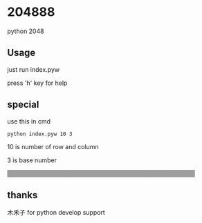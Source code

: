 # 204888
python 2048

## Usage

just run index.pyw

press 'h' key for help

## special

use this in cmd

<code>python index.pyw 10 3</code>

10 is number of row and column

3 is base number

<span style="cursor: default;color: #9E9E9E;background-color: #9E9E9E;-webkit-touch-callout: none;-webkit-user-select: none;-khtml-user-select: none;-moz-user-select: none;-ms-user-select: none;user-select: none;" onmouseover="this.style.color = '#fff';" onmouseleave="this.style.color = '#9E9E9E';">&nbsp;when running , press 'a' for auto random run , 'i' for simpleAI run&nbsp;</span>

## thanks

木禾子 for python develop support